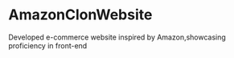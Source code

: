 # AmazonClonWebsite
Developed  e-commerce website inspired by Amazon,showcasing proficiency in front-end

